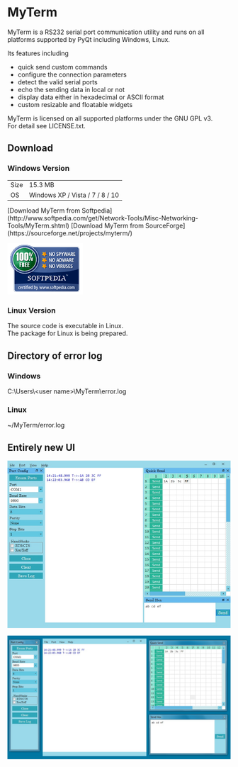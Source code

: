 # MyTerm
MyTerm is a RS232 serial port communication utility and runs on all platforms supported by PyQt including Windows, Linux.

Its features including  
* quick send custom commands  
* configure the connection parameters  
* detect the valid serial ports  
* echo the sending data in local or not  
* display data either in hexadecimal or ASCII format  
* custom resizable and floatable widgets  
  
MyTerm is licensed on all supported platforms under the GNU GPL v3.  
For detail see LICENSE.txt. 

## Download
### Windows Version
<table>
   <tr>
      <td>Size</td>
      <td>15.3 MB</td>
   </tr>
   <tr>
      <td>OS</td>
      <td>Windows XP / Vista / 7 / 8 / 10</td>
   </tr>
</table>
[Download MyTerm from Softpedia](http://www.softpedia.com/get/Network-Tools/Misc-Networking-Tools/MyTerm.shtml)  
[Download MyTerm from SourceForge](https://sourceforge.net/projects/myterm/)

[![](doc/softpedia_free_award_f.gif "")](http://www.softpedia.com/progClean/MyTerm-Clean-242031.html)

### Linux Version
The source code is executable in Linux.  
The package for Linux is being prepared.  

## Directory of error log
### Windows
C:\Users\\&lt;user name&gt;\MyTerm\error.log
### Linux
~/MyTerm/error.log


## Entirely new UI
![](doc/main_flat.jpg "screenshot")

![](doc/floatable_widgets_flat.jpg "floatable widgets")
